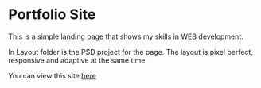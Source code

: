 # Portfolio Site

This is a simple landing page that shows my skills in WEB development.

In Layout folder is the PSD project for the page. The layout is pixel perfect, responsive and adaptive at the same time.

You can view this site [here](https://piroll-design.000webhostapp.com/)